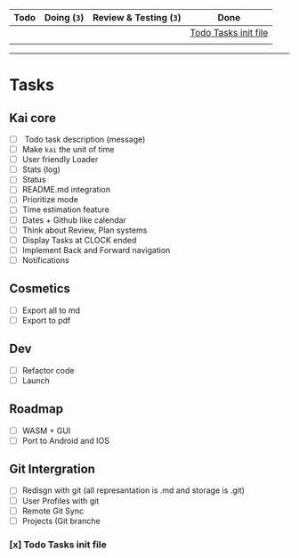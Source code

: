 | Todo | Doing (`3`) | Review & Testing (`3`) | Done                                          |
|------|-------------|------------------------|-----------------------------------------------|
|      |             |                        | [Todo Tasks init file](#todo-tasks-init-file) |
|      |             |                        |                                               |

-------------------------------------------------------------------------

# Tasks

## Kai core
- [ ] <a name="todo-tasks-init-file"></a> Todo task description (message)
- [ ] Make `kai` the unit of time
- [ ] User friendly Loader
- [ ] Stats (log)
- [ ] Status
- [ ] README.md integration
- [ ] Prioritize mode
- [ ] Time estimation feature
- [ ] Dates + Github like calendar
- [ ] Think about Review, Plan systems
- [ ] Display Tasks at CLOCK ended
- [ ] Implement Back and Forward navigation
- [ ] Notifications

## Cosmetics
- [ ] Export all to md
- [ ] Export to pdf

## Dev
- [ ] Refactor code
- [ ] Launch

## Roadmap
- [ ] WASM + GUI
- [ ] Port to Android and IOS

## Git Intergration
- [ ] Redisgn with git (all represantation is .md and storage is .git)
- [ ] User Profiles with git
- [ ] Remote Git Sync
- [ ] Projects (Git branche

### [x] Todo Tasks init file
